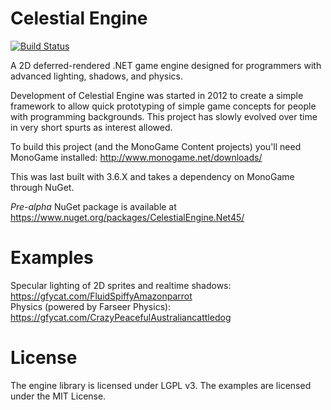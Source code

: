 # Celestial Engine
[![Build Status](https://dev.azure.com/celestialengine/CelestialEngine/_apis/build/status/mrazza.CelestialEngine?branchName=master)](https://dev.azure.com/celestialengine/CelestialEngine/_build/latest?definitionId=3&branchName=master)

A 2D deferred-rendered .NET game engine designed for programmers with advanced lighting, shadows, and physics.

Development of Celestial Engine was started in 2012 to create a simple framework to allow quick prototyping of simple game concepts for people with programming backgrounds. This project has slowly evolved over time in very short spurts as interest allowed.

To build this project (and the MonoGame Content projects) you'll need MonoGame installed: http://www.monogame.net/downloads/  

This was last built with 3.6.X and takes a dependency on MonoGame through NuGet.

*Pre-alpha* NuGet package is available at https://www.nuget.org/packages/CelestialEngine.Net45/

# Examples
Specular lighting of 2D sprites and realtime shadows: https://gfycat.com/FluidSpiffyAmazonparrot  
Physics (powered by Farseer Physics): https://gfycat.com/CrazyPeacefulAustraliancattledog

# License
The engine library is licensed under LGPL v3. The examples are licensed under the MIT License.
